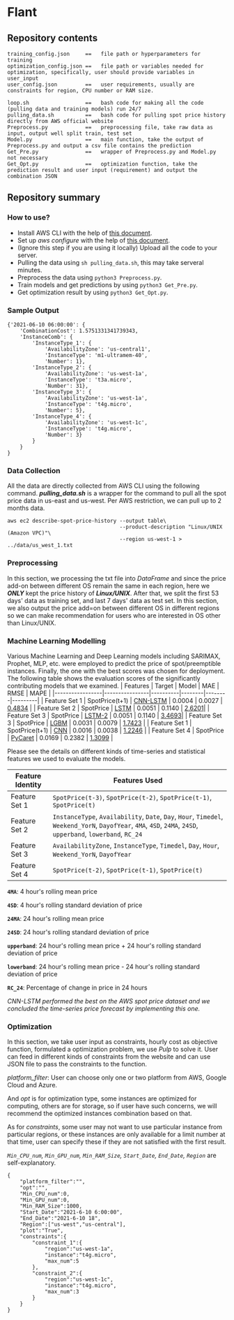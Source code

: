 # Flant
## Repository contents
```
training_config.json     ==   file path or hyperparameters for training
optimization_config.json ==   file path or variables needed for optimization, specifically, user should provide variables in user_input
user_config.json         ==   user requirements, usually are constraints for region, CPU number or RAM size.
```
```
loop.sh                  ==   bash code for making all the code (pulling data and training models) run 24/7
pulling_data.sh          ==   bash code for pulling spot price history directly from AWS official website
Preprocess.py            ==   preprocessing file, take raw data as input, output well split train, test set
Model.py                 ==   main function, take the output of Preprocess.py and output a csv file contains the prediction
Get_Pre.py               ==   wrapper of Preprocess.py and Model.py not necessary
Get_Opt.py               ==   optimization function, take the prediction result and user input (requirement) and output the combination JSON
```

## Repository summary
### How to use?
- Install AWS CLI with the help of [this document](https://docs.aws.amazon.com/cli/latest/userguide/install-cliv2.html).
- Set up *aws configure* with the help of [this document](https://docs.aws.amazon.com/cli/latest/userguide/cli-configure-quickstart.html).
- (Ignore this step if you are using it locally) Upload all the code to your server.
- Pulling the data using `sh pulling_data.sh`, this may take serveral minutes.
- Preprocess the data using `python3 Preprocess.py`.
- Train models and get predictions by using `python3 Get_Pre.py`.
- Get optimization result by using `python3 Get_Opt.py`.

### Sample Output
```
{'2021-06-10 06:00:00': {
    'CombinationCost': 1.5751331341739343, 
    'InstanceComb': {
        'InstanceType_1': {
            'AvailabilityZone': 'us-central1', 
            'InstanceType': 'm1-ultramem-40', 
            'Number': 1}, 
        'InstanceType_2': {
            'AvailabilityZone': 'us-west-1a', 
            'InstanceType': 't3a.micro', 
            'Number': 31}, 
        'InstanceType_3': {
            'AvailabilityZone': 'us-west-1a', 
            'InstanceType': 't4g.micro', 
            'Number': 5}, 
        'InstanceType_4': {
            'AvailabilityZone': 'us-west-1c', 
            'InstanceType': 't4g.micro', 
            'Number': 3}
        }
    }
}
```

### Data Collection
All the data are directly collected from AWS CLI using the following command. ***pulling_data.sh*** is a wrapper for the command to pull all the spot price data in us-east and us-west. Per AWS restriction, we can pull up to 2 months data.
```
aws ec2 describe-spot-price-history --output table\
                                    --product-description "Linux/UNIX (Amazon VPC)"\
                                    --region us-west-1 > ../data/us_west_1.txt
```

### Preprocessing
In this section, we processing the txt file into *DataFrame* and since the price add-on between different OS remain the same in each region, here we ***ONLY*** kept the price history of ***Linux/UNIX***. After that, we split the first 53 days' data as training set, and last 7 days' data as test set. In this section, we also output the price add=on between different OS in different regions so we can make recommendation for users who are interested in OS other than Linux/UNIX.

### Machine Learning Modelling
Various Machine Learning and Deep Learning models including SARIMAX, Prophet, MLP, etc. were employed to predict the price of spot/preemptible instances. Finally, the one with the best scores was chosen for deployment.
The following table shows the evaluation scores of the significantly contributing models that we examined.
| Features        | Target         | Model    | MAE    | RMSE   | MAPE    |
|-----------------|----------------|----------|--------|--------|---------|
| Feature Set   1 | SpotPrice(t+1) | [CNN-LSTM](https://machinelearningmastery.com/cnn-long-short-term-memory-networks/) | 0.0004 | 0.0027 | [0.4834](https://github.com/RuichongWang/Flant/blob/main/Notebooks/cnn-lstm-the-chosen-one.ipynb)  |
| Feature Set   2 | SpotPrice      | [LSTM](https://colah.github.io/posts/2015-08-Understanding-LSTMs/) | 0.0051 | 0.1140  | [2.6201](https://github.com/RuichongWang/Flant/blob/main/Notebooks/LSTM.ipynb)|
| Feature Set   3 | SpotPrice      | [LSTM-2](https://colah.github.io/posts/2015-08-Understanding-LSTMs/) | 0.0051 | 0.1140  | [3.4693](https://github.com/RuichongWang/Flant/blob/main/Notebooks/LSTM_Feature%20Set%203.ipynb)|
| Feature Set   3 | SpotPrice      | [LGBM](https://github.com/microsoft/LightGBM)     | 0.0031 | 0.0079 | [1.7423](https://github.com/RuichongWang/Flant/blob/main/Notebooks/LGBM.ipynb)  |
| Feature Set   1 | SpotPrice(t+1) | [CNN](https://towardsdatascience.com/basics-of-the-classic-cnn-a3dce1225add)    | 0.0016 | 0.0038  | [1.2246](https://github.com/RuichongWang/Flant/blob/main/Notebooks/convolutional-neural-network.ipynb)  |
| Feature Set   4 | SpotPrice      | [PyCaret](https://www.pycaret.org/tutorials/html/REG101.html) | 0.0169 | 0.2382 | [1.3099](https://github.com/RuichongWang/Flant/blob/main/Notebooks/pycaret-randomforest-with-cv-3.ipynb) |

Please see the details on different kinds of time-series and statistical features we used to evaluate the models.

| Feature Identity | Features Used    |
|------------------|------------------|
| Feature Set 1    | `SpotPrice(t-3)`, `SpotPrice(t-2)`, `SpotPrice(t-1)`, `SpotPrice(t)`  |
| Feature Set 2    | `InstanceType`, `Availability`, `Date`, `Day`, `Hour`, `Timedel`, `Weekend_YorN`, `DayofYear`, `4MA`, `4SD`, `24MA`, `24SD`, `upperband`, `lowerband`, `RC_24` |
| Feature Set 3    | `AvailabilityZone`, `InstanceType`, `Timedel`, `Day`, `Hour`, `Weekend_YorN`, `DayofYear` |
| Feature Set 4    | `SpotPrice(t-2)`, `SpotPrice(t-1)`, `SpotPrice(t)` |


**`4MA`**: 4 hour's rolling mean price

**`4SD`**: 4 hour's rolling standard deviation of price

**`24MA`**: 24 hour's rolling mean price

**`24SD`**: 24 hour's rolling standard deviation of price

**`upperband`**: 24 hour's rolling mean price + 24 hour's rolling standard deviation of price

**`lowerband`**: 24 hour's rolling mean price - 24 hour's rolling standard deviation of price

**`RC_24`**: Percentage of change in price in 24 hours


*CNN-LSTM performed the best on the AWS spot price dataset and we concluded the time-series price forecast by implementing this one.*

### Optimization
In this section, we take user input as constraints, hourly cost as objective function, formulated a optimization problem, we use *Pulp* to solve it. User can feed in different kinds of constraints from the website and can use JSON file to pass the constraints to the function. 

*platform_filter*: User can choose only one or two platform from AWS, Google Cloud and Azure. 

And *opt* is for optimization type, some instances are optimized for computing, others are for storage, so if user have such concerns, we will recommend the optimized instances combination based on that. 

As for *constraints*, some user may not want to use particular instance from particular regions, or these instances are only available for a limit number at that time, user can specify these if they are not satisfied with the first result.

*`Min_CPU_num`, `Min_GPU_num`, `Min_RAM_Size`, `Start_Date`, `End_Date`, `Region`* are self-explanatory.

```
{
    "platform_filter":"",
    "opt":"",
    "Min_CPU_num":0,
    "Min_GPU_num":0,
    "Min_RAM_Size":1000,
    "Start_Date":"2021-6-10 6:00:00",
    "End_Date":"2021-6-10 18",
    "Region":["us-west","us-central"],
    "plot":"True",
    "constraints":{
        "constraint_1":{
            "region":"us-west-1a",
            "instance":"t4g.micro",
            "max_num":5
        },
        "constraint_2":{
            "region":"us-west-1c",
            "instance":"t4g.micro",
            "max_num":3
        }
    }
}
```
